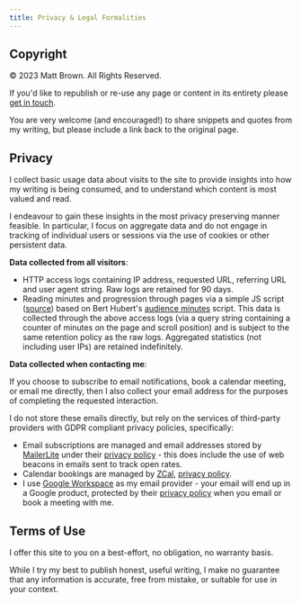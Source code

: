 ```yaml
---
title: Privacy & Legal Formalities
---
```


## Copyright

© 2023 Matt Brown. All Rights Reserved.

If you'd like to republish or re-use any page or content in its entirety please [get in touch](mailto:hi@mattb.nz).

You are very welcome (and encouraged!) to share snippets and quotes from my writing, but please include a link back to the original page.

## Privacy

I collect basic usage data about visits to the site to provide insights into how my writing is being consumed, and to understand which content is most valued and read.

I endeavour to gain these insights in the most privacy preserving manner feasible. In particular, I focus on aggregate data and do not engage in tracking of individual users or sessions via the use of cookies or other persistent data.

**Data collected from all visitors**:

* HTTP access logs containing IP address, requested URL, referring URL and user agent string. Raw logs are retained for 90 days.
* Reading minutes and progression through pages via a simple JS script ([source](https://github.com/mattbnz/web-matt/blob/main/themes/default/assets/audience-minutes.js)) based on Bert Hubert's [audience minutes](https://github.com/berthubert/audience-minutes) script. This data is collected through the above access logs (via a query string containing a counter of minutes on the page and scroll position) and is subject to the same retention policy as the raw logs. Aggregated statistics (not including user IPs) are retained indefinitely.

**Data collected when contacting me**:

If you choose to subscribe to email notifications, book a calendar meeting, or email me directly, then I also collect your email address for the purposes of completing the requested interaction.

I do not store these emails directly, but rely on the services of third-party providers with GDPR compliant privacy policies, specifically:
* Email subscriptions are managed and email addresses stored by [MailerLite](https://www.mailerlite.com) under their [privacy policy](https://www.mailerlite.com/legal/privacy-policy) - this does include the use of web beacons in emails sent to track open rates.
* Calendar bookings are managed by [ZCal](https://zcal.co/), [privacy policy](https://zcal.co/privacy).
* I use [Google Workspace](https://www.google.com/workspace) as my email provider - your email will end up in a Google product, protected by their [privacy policy](https://policies.google.com/privacy?hl=en-NZ) when you email or book a meeting with me.

## Terms of Use

I offer this site to you on a best-effort, no obligation, no warranty basis.

While I try my best to publish honest, useful writing, I make no guarantee that any information is accurate, free from mistake, or suitable for use in your context.
